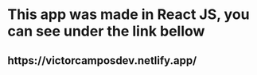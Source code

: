 <h1>This app was made in React JS, you can see under the link bellow</h1>
<h2>https://victorcamposdev.netlify.app/</h2>
